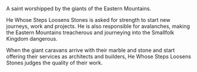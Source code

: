 A saint worshipped by the giants of the Eastern Mountains.

He Whose Steps Loosens Stones is asked for strength to start new journeys, work and projects. He is also responsible for avalanches, making the Eastern Mountains treacherous and journeying into the Smallfolk Kingdom dangerous.

When the giant caravans arrive with their marble and stone and start offering their services as architects and builders, He Whose Steps Loosens Stones judges the quality of their work.